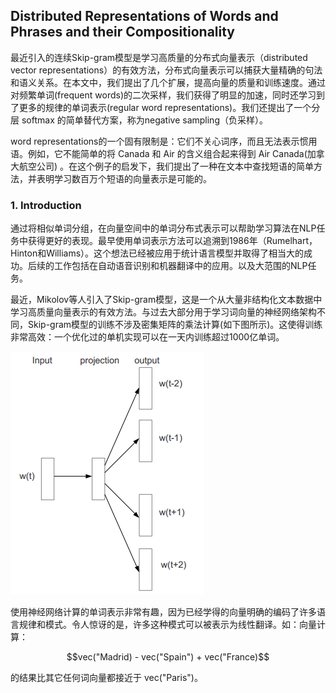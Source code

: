 ## Distributed Representations of Words and Phrases and their Compositionality 



最近引入的连续Skip-gram模型是学习高质量的分布式向量表示（distributed vector representations）的有效方法，分布式向量表示可以捕获大量精确的句法和语义关系。在本文中，我们提出了几个扩展，提高向量的质量和训练速度。通过对频繁单词(frequent words)的二次采样，我们获得了明显的加速，同时还学习到了更多的规律的单词表示(regular word representations)。我们还提出了一个分层 softmax 的简单替代方案，称为negative sampling（负采样）。

word representations的一个固有限制是：它们不关心词序，而且无法表示惯用语。例如，它不能简单的将 Canada 和 Air 的含义组合起来得到 Air Canada(加拿大航空公司) 。在这个例子的启发下，我们提出了一种在文本中查找短语的简单方法，并表明学习数百万个短语的向量表示是可能的。

### 1. Introduction

通过将相似单词分组，在向量空间中的单词分布式表示可以帮助学习算法在NLP任务中获得更好的表现。最早使用单词表示方法可以追溯到1986年（Rumelhart，Hinton和Williams）。这个想法已经被应用于统计语言模型并取得了相当大的成功。后续的工作包括在自动语音识别和机器翻译中的应用。以及大范围的NLP任务。

最近，Mikolov等人引入了Skip-gram模型，这是一个从大量非结构化文本数据中学习高质量向量表示的有效方法。与过去大部分用于学习词向量的神经网络架构不同，Skip-gram模型的训练不涉及密集矩阵的乘法计算(如下图所示)。这使得训练非常高效：一个优化过的单机实现可以在一天内训练超过1000亿单词。

![词向量分布式表示skip-gram模型](./images/词向量分布式表示skip-gram模型.png)

使用神经网络计算的单词表示非常有趣，因为已经学得的向量明确的编码了许多语言规律和模式。令人惊讶的是，许多这种模式可以被表示为线性翻译。如：向量计算：

```math
vec("Madrid) - vec("Spain") + vec("France)
```

的结果比其它任何词向量都接近于 vec("Paris")。
